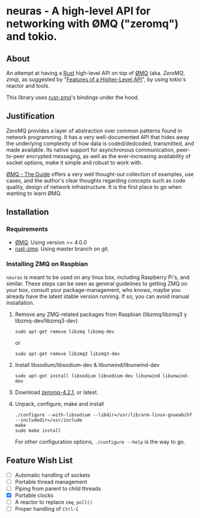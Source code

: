 neuras - A high-level API for networking with ØMQ ("zeromq") and tokio.
=======================================================================

## About

An attempt at having a [Rust](http://rust-lang.org) high-level API on top of [ØMQ](http://zeromq.org) (aka. _ZeroMQ_, _zmq_),
as suggested by
"[Features of a Higher-Level API](http://zguide.zeromq.org/page:all#toc74)",
by using tokio's reactor and tools.

This library uses [rust-zmq](https://github.com/erickt/rust-zmq)'s bindings under the hood.

## Justification

ZeroMQ provides a layer of abstraction over common patterns found in network programming. It has a very well-documented API that hides away the underlying complexity of how data is coded/dedcoded, transmitted, and made available. Its native support for asynchronous communication, peer-to-peer encrypted messaging, as well as the ever-increasing availability of socket options, make it simple and robust to work with.

[ØMQ - The Guide](http://zguide.zeromq.org/page:all) offers a very well thought-out collection of examples, use cases, and the author's clear thoughts regarding concepts such as code quality, design of network infrastructure. It is the first place to go when wanting to learn ØMQ.

## Installation

### Requirements

- [ØMQ](http://zeromq.org). Using version >= 4.0.0
- [rust-zmq](https://github.com/erickt/rust-zmq). Using master branch on git.


### Installing ZMQ on Raspbian

`neuras` is meant to be used on any linux box, including Raspberry Pi's, and similar. These steps can be seen as general guidelines to getting ZMQ on your box, consult your package-management, who knows, maybe you already have the latest stable version running. If so, you can avoid manual installation.

1.  Remove any ZMQ-related packages from Raspbian (libzmq/libzmq3 y libzmq-dev/libzmq3-dev)
    ```
    sudo apt-get remove libzmq libzmq-dev
    ```
    or
    ```
    sudo apt-get remove libzmq3 libzmq3-dev
    ```
2.  Install libsodium/libsodium-dev & libunwind/libunwind-dev

    `sudo apt-get install libsodium libsodium-dev libunwind libunwind-dev`

3.  Download [zeromq-4.2.1](https://github.com/zeromq/libzmq/releases/download/v4.2.1/zeromq-4.2.1.tar.gz), or latest.
4.  Unpack, configure, make and install

    ```
    ./configure --with-libsodium --libdir=/usr/lib/arm-linux-gnueabihf --includedir=/usr/include
    make
    sudo make install
    ```

    For other configuration options, `./configure --help` is the way to go.


## Feature Wish List

- [ ] Automatic handling of sockets
- [ ] Portable thread management
- [ ] Piping from parent to child threads
- [X] Portable clocks
- [ ] A reactor to replace `zmq_poll()`
- [ ] Proper handling of `Ctrl-C`
